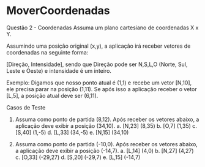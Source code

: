 # MoverCoordenadas

Questão 2 - Coordenadas
Assuma um plano cartesiano de coordenadas X x Y. 

Assumindo uma posição original (x,y), a aplicação irá receber vetores de coordenadas na seguinte forma: 

[Direção, Intensidade], sendo que Direção pode ser N,S,L,O (Norte, Sul, Leste e Oeste) e intensidade é um inteiro. 

Exemplo: Digamos que nosso ponto atual é (1,1) e recebe um vetor [N,10], ele precisa parar na posição (1,11). Se após isso a aplicação receber o vetor [L,5], a posição atual deve ser (6,11). 

Casos de Teste

1) Assuma como ponto de partida (8,12). Após receber os vetores abaixo, a aplicação deve exibir a posição (34,10).
a. [N,23] (8,35)
b. [O,7] (1,35)
c. [S,40] (1,-5)
d. [L,33] (34,-5)
e. [N,15] (34,10)

2) Assuma como ponto de partida (-10,0). Após receber os vetores abaixo, a aplicação deve exibir a posição (-14,7).
a. [L,14] (4,0)
b. [N,27] (4,27)
c. [O,33] (-29,27)
d. [S,20] (-29,7)
e. [L,15] (-14,7)
